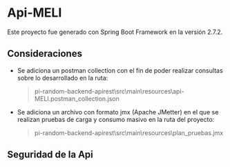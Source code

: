 # Api-MELI

Este proyecto fue generado con Spring Boot Framework en la versión 2.7.2.

## Consideraciones

- Se adiciona un postman collection con el fin de poder realizar consultas sobre lo desarrollado en la ruta:

  > pi-random-backend-apirest\src\main\resources\api-MELI.postman_collection.json

- Se adiciona un archivo con formato jmx (Apache JMetter) en el que se realizan pruebas de carga y consumo masivo en la ruta del proyecto:

  > pi-random-backend-apirest\src\main\resources\plan_pruebas.jmx

## Seguridad de la Api

